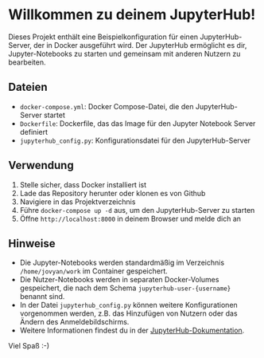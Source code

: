 # Willkommen zu deinem JupyterHub!

Dieses Projekt enthält eine Beispielkonfiguration für einen JupyterHub-Server, der in Docker ausgeführt wird. Der JupyterHub ermöglicht es dir, Jupyter-Notebooks zu starten und gemeinsam mit anderen Nutzern zu bearbeiten.

## Dateien

- `docker-compose.yml`: Docker Compose-Datei, die den JupyterHub-Server startet
- `Dockerfile`: Dockerfile, das das Image für den Jupyter Notebook Server definiert
- `jupyterhub_config.py`: Konfigurationsdatei für den JupyterHub-Server

## Verwendung

1. Stelle sicher, dass Docker installiert ist
2. Lade das Repository herunter oder klonen es von Github
3. Navigiere in das Projektverzeichnis
4. Führe `docker-compose up -d` aus, um den JupyterHub-Server zu starten
5. Öffne `http://localhost:8000` in deinem Browser und melde dich an

## Hinweise

- Die Jupyter-Notebooks werden standardmäßig im Verzeichnis `/home/jovyan/work` im Container gespeichert.
- Die Nutzer-Notebooks werden in separaten Docker-Volumes gespeichert, die nach dem Schema `jupyterhub-user-{username}` benannt sind. 
- In der Datei `jupyterhub_config.py` können weitere Konfigurationen vorgenommen werden, z.B. das Hinzufügen von Nutzern oder das Ändern des Anmeldebildschirms.
- Weitere Informationen findest du in der [JupyterHub-Dokumentation](https://jupyterhub.readthedocs.io/en/stable/index.html).

Viel Spaß :-)